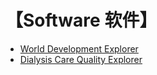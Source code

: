 # 【Software 软件】

- [World Development Explorer](https://www.worlddev.xyz)
- [Dialysis Care Quality Explorer](https://public.tableau.com/profile/wcj365)